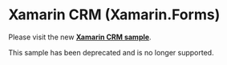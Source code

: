 Xamarin CRM (Xamarin.Forms)
===========

Please visit the new [**Xamarin CRM sample**](https://github.com/xamarin/app-crm).

This sample has been deprecated and is no longer supported.
